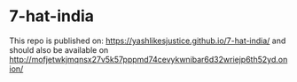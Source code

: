 # 7-hat-india
This repo is published on: https://yashlikesjustice.github.io/7-hat-india/ and should also be available on http://mofjetwkjmqnsx27v5k57pppmd74cevykwnibar6d32wriejp6th52yd.onion/
